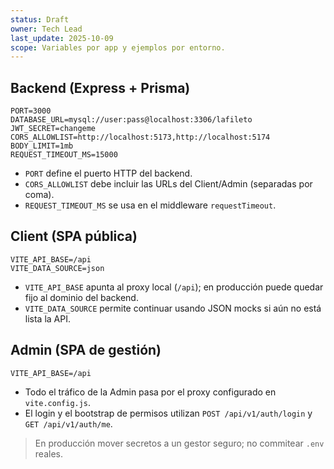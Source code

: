 ```yaml
---
status: Draft
owner: Tech Lead
last_update: 2025-10-09
scope: Variables por app y ejemplos por entorno.
---
```


## Backend (Express + Prisma)
```
PORT=3000
DATABASE_URL=mysql://user:pass@localhost:3306/lafileto
JWT_SECRET=changeme
CORS_ALLOWLIST=http://localhost:5173,http://localhost:5174
BODY_LIMIT=1mb
REQUEST_TIMEOUT_MS=15000
```

- `PORT` define el puerto HTTP del backend.
- `CORS_ALLOWLIST` debe incluir las URLs del Client/Admin (separadas por coma).
- `REQUEST_TIMEOUT_MS` se usa en el middleware `requestTimeout`.

## Client (SPA pública)
```
VITE_API_BASE=/api
VITE_DATA_SOURCE=json
```

- `VITE_API_BASE` apunta al proxy local (`/api`); en producción puede quedar fijo al dominio del backend.
- `VITE_DATA_SOURCE` permite continuar usando JSON mocks si aún no está lista la API.

## Admin (SPA de gestión)
```
VITE_API_BASE=/api
```

- Todo el tráfico de la Admin pasa por el proxy configurado en `vite.config.js`.
- El login y el bootstrap de permisos utilizan `POST /api/v1/auth/login` y `GET /api/v1/auth/me`.

> En producción mover secretos a un gestor seguro; no commitear `.env` reales.
